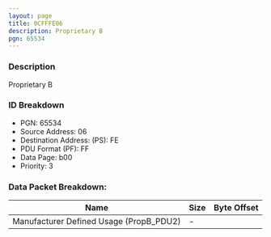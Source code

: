```yaml
---
layout: page
title: 0CFFFE06
description: Proprietary B
pgn: 65534
---
```


### Description

Proprietary B

### ID Breakdown
* PGN: 65534
* Source Address: 06
* Destination Address: (PS): FE
* PDU Format (PF): FF
* Data Page: b00
* Priority: 3
### Data Packet Breakdown:

| Name | Size | Byte Offset |
| ---- | ---- | ----------- |
| Manufacturer Defined Usage (PropB_PDU2) | - |  |
